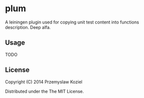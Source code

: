 # plum

A leiningen plugin used for copying unit test content into functions description. Deep alfa.

## Usage

TODO

## License

Copyright (C) 2014 Przemyslaw Koziel

Distributed under the The MIT License.
